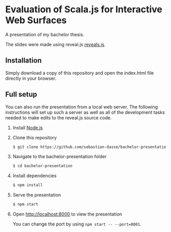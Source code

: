 # Evaluation of Scala.js for Interactive Web Surfaces

A presentation of my bachelor thesis.

The slides were made using reveal.js [reveals.js](https://github.com/hakimel/reveal.js).

## Installation

Simply download a copy of this repository and open the index.html file directly in your browser.

## Full setup

You can also run the presentation from a local web server. The following instructions will set up such a server as well as all of the development tasks needed to make edits to the reveal.js source code.

1. Install [Node.js](http://nodejs.org/)

2. Clone this repository
   ```sh
   $ git clone https://github.com/sebastian-dasse/bachelor-presentation.git
   ```

5. Navigate to the bachelor-presentation folder
   ```sh
   $ cd bachelor-presentation
   ```

6. Install dependencies
   ```sh
   $ npm install
   ```

7. Serve the presentation
   ```sh
   $ npm start
   ```

8. Open <http://localhost:8000> to view the presentation

   You can change the port by using `npm start -- --port=8001`.
